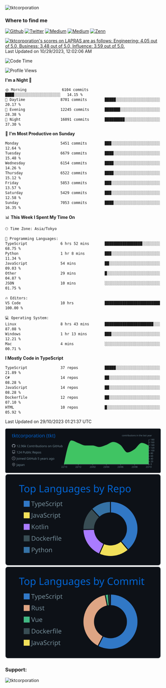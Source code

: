 <p align="left"> <img src="https://komarev.com/ghpvc/?username=tktcorporation&label=Profile%20views&color=0e75b6&style=flat" alt="tktcorporation" /> </p>

<h3>Where to find me</h3>
<p>
<a href="https://github.com/tktcorporation" target="_blank"><img alt="Github" src="https://img.shields.io/badge/GitHub-%2312100E.svg?&style=for-the-badge&logo=Github&logoColor=white" /></a>
<a href="https://twitter.com/tktcorporation" target="_blank"><img alt="Twitter" src="https://img.shields.io/badge/twitter-%231DA1F2.svg?&style=for-the-badge&logo=twitter&logoColor=white" /></a>
<a href="https://www.linkedin.com/in/tktcorporation" target="_blank"><img alt="Medium" src="https://img.shields.io/badge/linkdin-0a66c2.svg?&style=for-the-badge&logo=linkedin&logoColor=white" /></a>
<a href="https://qiita.com/tktcorporation" target="_blank"><img alt="Medium" src="https://img.shields.io/badge/qiita-55C500.svg?&style=for-the-badge&logo=qiita&logoColor=white" /></a>
<a href="https://zenn.dev/tktcorporation" target="_blank"><img alt="Zenn" src="https://img.shields.io/badge/Zenn-3EA8FF.svg?&style=for-the-badge&logo=Zenn&logoColor=white" /></a>
</p>

<!--START_SECTION:lapras-card-->
<p ><a href="https://lapras.com/public/tktcorporation" target="_blank" rel="noopener noreferrer"><img alt="tktcorporation's scores on LAPRAS are as follows: Engineering: 4.05 out of 5.0, Business: 3.48 out of 5.0, Influence: 3.59 out of 5.0." src="https://lapras-card-generator.vercel.app/api/svg?e=4.05&b=3.48&i=3.59&b1=%23232323&b2=%236d6d6d&i1=%23212121&i2=%23818181&l=en" width="300" ></a>  
Last Updated on 10/29/2023, 12:02:06 AM</p>
<!--END_SECTION:lapras-card-->
  
<!--START_SECTION:waka-->
![Code Time](http://img.shields.io/badge/Code%20Time-1%2C199%20hrs%2025%20mins-blue)

![Profile Views](http://img.shields.io/badge/Profile%20Views-16-blue)

**I'm a Night 🦉** 

```text
🌞 Morning                6104 commits        ████░░░░░░░░░░░░░░░░░░░░░   14.15 % 
🌆 Daytime                8701 commits        █████░░░░░░░░░░░░░░░░░░░░   20.17 % 
🌃 Evening                12245 commits       ███████░░░░░░░░░░░░░░░░░░   28.38 % 
🌙 Night                  16091 commits       █████████░░░░░░░░░░░░░░░░   37.30 % 
```
📅 **I'm Most Productive on Sunday** 

```text
Monday                   5451 commits        ███░░░░░░░░░░░░░░░░░░░░░░   12.64 % 
Tuesday                  6679 commits        ████░░░░░░░░░░░░░░░░░░░░░   15.48 % 
Wednesday                6154 commits        ████░░░░░░░░░░░░░░░░░░░░░   14.26 % 
Thursday                 6522 commits        ████░░░░░░░░░░░░░░░░░░░░░   15.12 % 
Friday                   5853 commits        ███░░░░░░░░░░░░░░░░░░░░░░   13.57 % 
Saturday                 5429 commits        ███░░░░░░░░░░░░░░░░░░░░░░   12.58 % 
Sunday                   7053 commits        ████░░░░░░░░░░░░░░░░░░░░░   16.35 % 
```


📊 **This Week I Spent My Time On** 

```text
🕑︎ Time Zone: Asia/Tokyo

💬 Programming Languages: 
TypeScript               6 hrs 52 mins       █████████████████░░░░░░░░   68.75 % 
Python                   1 hr 8 mins         ███░░░░░░░░░░░░░░░░░░░░░░   11.34 % 
JavaScript               54 mins             ██░░░░░░░░░░░░░░░░░░░░░░░   09.03 % 
Other                    29 mins             █░░░░░░░░░░░░░░░░░░░░░░░░   04.87 % 
JSON                     10 mins             ░░░░░░░░░░░░░░░░░░░░░░░░░   01.75 % 

🔥 Editors: 
VS Code                  10 hrs              █████████████████████████   100.00 % 

💻 Operating System: 
Linux                    8 hrs 43 mins       ██████████████████████░░░   87.08 % 
Windows                  1 hr 13 mins        ███░░░░░░░░░░░░░░░░░░░░░░   12.21 % 
Mac                      4 mins              ░░░░░░░░░░░░░░░░░░░░░░░░░   00.71 % 
```

**I Mostly Code in TypeScript** 

```text
TypeScript               37 repos            █████░░░░░░░░░░░░░░░░░░░░   21.89 % 
C#                       14 repos            ██░░░░░░░░░░░░░░░░░░░░░░░   08.28 % 
JavaScript               14 repos            ██░░░░░░░░░░░░░░░░░░░░░░░   08.28 % 
Dockerfile               12 repos            ██░░░░░░░░░░░░░░░░░░░░░░░   07.10 % 
HTML                     10 repos            █░░░░░░░░░░░░░░░░░░░░░░░░   05.92 % 
```




 Last Updated on 29/10/2023 01:21:37 UTC
<!--END_SECTION:waka-->

[![](https://raw.githubusercontent.com/tktcorporation/tktcorporation/master/profile-summary-card-output/github_dark/0-profile-details.svg)](https://github.com/vn7n24fzkq/github-profile-summary-cards)
[![](https://raw.githubusercontent.com/tktcorporation/tktcorporation/master/profile-summary-card-output/github_dark/1-repos-per-language.svg)](https://github.com/vn7n24fzkq/github-profile-summary-cards) [![](https://raw.githubusercontent.com/tktcorporation/tktcorporation/master/profile-summary-card-output/github_dark/2-most-commit-language.svg)](https://github.com/vn7n24fzkq/github-profile-summary-cards)

<h3 align="left">Support:</h3>
<p><a href="https://www.buymeacoffee.com/tktcorporation"> <img align="left" src="https://cdn.buymeacoffee.com/buttons/v2/default-yellow.png" height="50" width="210" alt="tktcorporation" /></a></p><br><br>
